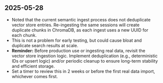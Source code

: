 ## 2025-05-28

- Noted that the current semantic ingest process does not deduplicate vector store entries. Re-ingesting the same sessions will create duplicate chunks in ChromaDB, as each ingest uses a new UUID for each chunk.
- This is not a problem for early testing, but could cause bloat and duplicate search results at scale.
- **Reminder:** Before production use or ingesting real data, revisit the vector store ingestion logic. Implement deduplication (e.g., deterministic IDs or upsert logic) and/or periodic cleanup to ensure long-term stability and efficient storage.
- Set a timer to review this in 2 weeks or before the first real data import, whichever comes first. 